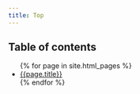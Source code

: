 ```yaml
---
title: Top
---
```


## Table of contents
<ul>
{% for page in site.html_pages %}
<li>
<a href="{{page.url}}">{{page.title}}</a>
</li>
{% endfor %}
</ul>
